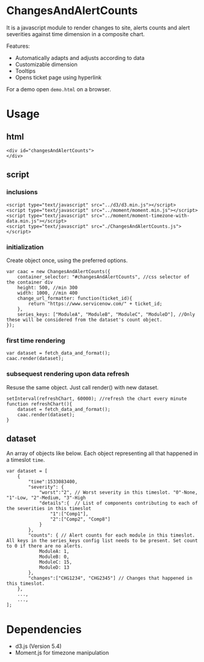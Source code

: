 # ChangesAndAlertCounts
It is a javascript module to render changes to site, alerts counts and alert severities against time dimension in a composite chart.

Features:
 - Automatically adapts and adjusts according to data
 - Customizable dimension
 - Tooltips
 - Opens ticket page using hyperlink

For a demo open `demo.html` on a browser.

# Usage
## html
```
<div id="changesAndAlertCounts">
</div>
```
## script
### inclusions
```
<script type="text/javascript" src="../d3/d3.min.js"></script>
<script type="text/javascript" src="../moment/moment.min.js"></script>
<script type="text/javascript" src="../moment/moment-timezone-with-data.min.js"></script>
<script type="text/javascript" src="./ChangesAndAlertCounts.js"></script>
```
### initialization
Create object once, using the preferred options.
```
var caac = new ChangesAndAlertCounts({
    container_selector: "#changesAndAlertCounts", //css selector of the container div
    height: 500, //min 300
    width: 1000, //min 400
    change_url_formatter: function(ticket_id){
        return "https://www.servicenow.com/" + ticket_id;
    },
    series_keys: ["ModuleA", "ModuleB", "ModuleC", "ModuleD"], //Only these will be considered from the dataset's count object.
});
```
### first time rendering
```    
var dataset = fetch_data_and_format();
caac.render(dataset);
```
### subsequest rendering upon data refresh
Resuse the same object. Just call render() with new dataset.
``` 
setInterval(refreshChart, 60000); //refresh the chart every minute
function refreshChart(){
    dataset = fetch_data_and_format();
    caac.render(dataset);
}    
```
## dataset
An array of objects like below. Each object representing all that happened in a timeslot `time`.
```
var dataset = [
    {
        "time":1533083400, 
        "severity": {
            "worst":"2", // Worst severity in this timeslot. "0"-None, "1"-Low, "2"-Medium, "3"-High
            "details":{  // List of components contributing to each of the severities in this timeslot
                "1":["Comp1"],
                "2":["Comp2", "Comp8"]
            }
        },
        "counts": { // Alert counts for each module in this timeslot. All keys in the series_keys config list needs to be present. Set count to 0 if there are no alerts.
            ModuleA: 1,
            ModuleB: 0,
            ModuleC: 15,
            ModuleD: 13
        }, 
        "changes":["CHG1234", "CHG2345"] // Changes that happened in this timeslot.
    },
    ...,
    ...,
];    
```

# Dependencies
  - d3.js (Version 5.4)
  - Moment.js for timezone manipulation


